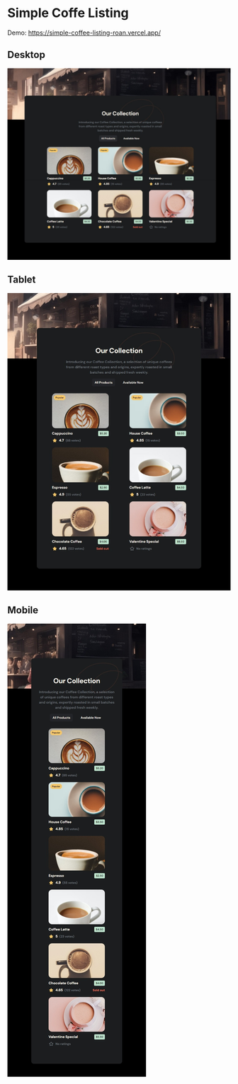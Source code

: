 # Simple Coffe Listing

Demo: https://simple-coffee-listing-roan.vercel.app/

## Desktop

![desktop](/public/Desktop.jpeg)

## Tablet

![desktop](/public/Tablet.jpeg)

## Mobile

![desktop](/public/Mobile.jpeg)
